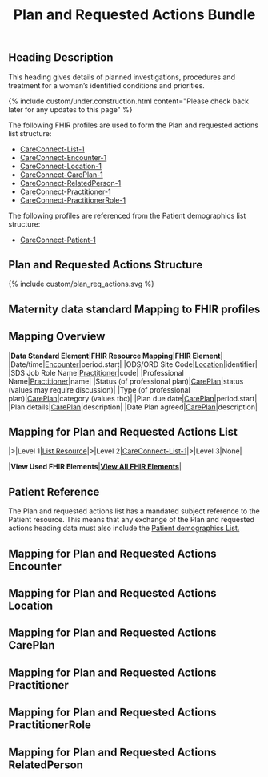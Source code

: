 ﻿---
title: Plan and Requested Actions Bundle
keywords:  list
tags: [fhir]
sidebar: foundations_sidebar
permalink: explore_plan_and_requested_actions.html
summary: "The FHIR profiles used for the Plan and requested actions Bundle"
---

## Heading Description ##
This heading gives details of planned investigations, procedures and treatment for a woman’s identified conditions and priorities.  


{% include custom/under.construction.html content="Please check back later for any updates to this page" %}

The following FHIR profiles are used to form the Plan and requested actions list structure:  
- [CareConnect-List-1](https://fhir.hl7.org.uk/STU3/StructureDefinition/CareConnect-List-1)  
- [CareConnect-Encounter-1](https://fhir.hl7.org.uk/STU3/StructureDefinition/CareConnect-Encounter-1)  
- [CareConnect-Location-1](https://fhir.hl7.org.uk/STU3/StructureDefinition/CareConnect-Location-1)
- [CareConnect-CarePlan-1](https://fhir.hl7.org.uk/STU3/StructureDefinition/CareConnect-CarePlan-1)
- [CareConnect-RelatedPerson-1](https://fhir.hl7.org.uk/STU3/StructureDefinition/CareConnect-RelatedPerson-1)  
- [CareConnect-Practitioner-1](https://fhir.hl7.org.uk/STU3/StructureDefinition/CareConnect-Practitioner-1)
- [CareConnect-PractitionerRole-1](https://fhir.hl7.org.uk/STU3/StructureDefinition/CareConnect-PractitionerRole-1)

The following profiles are referenced from the Patient demographics list structure:  
- [CareConnect-Patient-1](https://fhir.hl7.org.uk/STU3/StructureDefinition/CareConnect-Patient-1)

## Plan and Requested Actions Structure ##

{% include custom/plan_req_actions.svg %}  

## Maternity data standard Mapping to FHIR profiles ##  

## Mapping Overview ##

|**Data Standard Element**|**FHIR Resource Mapping**|**FHIR Element**|
|Date/time|[Encounter](explore_plan_and_requested_actions.html#mapping-for-plan-and-requested-actions-encounter)|period.start|
|ODS/ORD Site Code|[Location](explore_plan_and_requested_actions.html#mapping-for-plan-and-requested-actions-location)|identifier|
|SDS Job Role Name|[Practitioner](explore_plan_and_requested_actions.html#mapping-for-plan-and-requested-actions-practitioner)|code|
|Professional Name|[Practitioner](explore_plan_and_requested_actions.html#mapping-for-plan-and-requested-actions-practitioner)|name|
|Status (of professional plan)|[CarePlan](explore_plan_and_requested_actions.html#mapping-for-plan-and-requested-actions-careplan)|status (values may require discussion)|
|Type (of professional plan)|[CarePlan](explore_plan_and_requested_actions.html#mapping-for-plan-and-requested-actions-careplan)|category (values tbc)|
|Plan due date|[CarePlan](explore_plan_and_requested_actions.html#mapping-for-plan-and-requested-actions-careplan)|period.start|
|Plan details|[CarePlan](explore_plan_and_requested_actions.html#mapping-for-plan-and-requested-actions-careplan)|description| 
|Date Plan agreed|[CarePlan](explore_plan_and_requested_actions.html#mapping-for-plan-and-requested-actions-careplan)|description| 
 

## Mapping for Plan and Requested Actions List ##  

|>|Level 1|[List Resource](http://hl7.org/fhir/stu3/list.html)|>|Level 2|[CareConnect-List-1](https://fhir.hl7.org.uk/STU3/StructureDefinition/CareConnect-List-1)|>|Level 3|None|

|**View Used FHIR Elements**|**[View All FHIR Elements](explore_plan_and_requested_actions_all.html#mapping-for-plan-and-requested-actions-list)**| 


## Patient Reference ##

The Plan and requested actions list has a mandated subject reference to the Patient resource. This means that any exchange of the Plan and requested actions heading data must also include the [Patient demographics List.](explore_patient_demographics.html)


## Mapping for Plan and Requested Actions Encounter ##  

## Mapping for Plan and Requested Actions Location ##  

## Mapping for Plan and Requested Actions CarePlan ##  

## Mapping for Plan and Requested Actions Practitioner ##  

## Mapping for Plan and Requested Actions PractitionerRole ##  

## Mapping for Plan and Requested Actions RelatedPerson ##  



